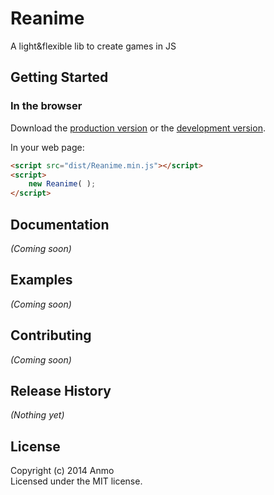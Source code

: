 # Reanime

A light&flexible lib to create games in JS

## Getting Started
### In the browser
Download the [production version][min] or the [development version][max].

[min]: https://raw.github.com/Reanime/Reanime/master/dist/Reanime.min.js
[max]: https://raw.github.com/Reanime/Reanime/master/dist/Reanime.js

In your web page:

```html
<script src="dist/Reanime.min.js"></script>
<script>
    new Reanime( );
</script>
```

## Documentation
_(Coming soon)_

## Examples
_(Coming soon)_

## Contributing
_(Coming soon)_

## Release History
_(Nothing yet)_

## License
Copyright (c) 2014 Anmo  
Licensed under the MIT license.
